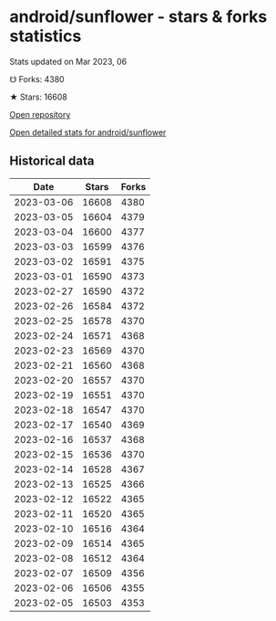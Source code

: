 # android/sunflower - stars & forks statistics

Stats updated on Mar 2023, 06

☋ Forks: 4380

★ Stars: 16608

[Open repository](https://github.com/android/sunflower)

[Open detailed stats for android/sunflower](https://reviewgithub.com/rep/android/sunflower)

## Historical data
| Date | Stars | Forks |
|------|-------|-------|
| 2023-03-06 | 16608 | 4380 | 
| 2023-03-05 | 16604 | 4379 | 
| 2023-03-04 | 16600 | 4377 | 
| 2023-03-03 | 16599 | 4376 | 
| 2023-03-02 | 16591 | 4375 | 
| 2023-03-01 | 16590 | 4373 | 
| 2023-02-27 | 16590 | 4372 | 
| 2023-02-26 | 16584 | 4372 | 
| 2023-02-25 | 16578 | 4370 | 
| 2023-02-24 | 16571 | 4368 | 
| 2023-02-23 | 16569 | 4370 | 
| 2023-02-21 | 16560 | 4368 | 
| 2023-02-20 | 16557 | 4370 | 
| 2023-02-19 | 16551 | 4370 | 
| 2023-02-18 | 16547 | 4370 | 
| 2023-02-17 | 16540 | 4369 | 
| 2023-02-16 | 16537 | 4368 | 
| 2023-02-15 | 16536 | 4370 | 
| 2023-02-14 | 16528 | 4367 | 
| 2023-02-13 | 16525 | 4366 | 
| 2023-02-12 | 16522 | 4365 | 
| 2023-02-11 | 16520 | 4365 | 
| 2023-02-10 | 16516 | 4364 | 
| 2023-02-09 | 16514 | 4365 | 
| 2023-02-08 | 16512 | 4364 | 
| 2023-02-07 | 16509 | 4356 | 
| 2023-02-06 | 16506 | 4355 | 
| 2023-02-05 | 16503 | 4353 | 


